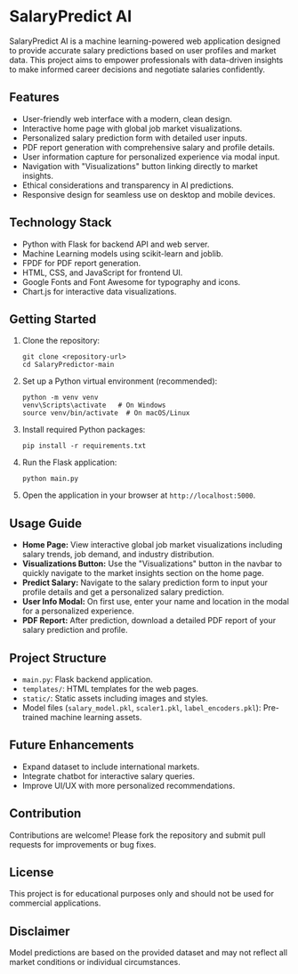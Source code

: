 # SalaryPredict AI

SalaryPredict AI is a machine learning-powered web application designed to provide accurate salary predictions based on user profiles and market data. This project aims to empower professionals with data-driven insights to make informed career decisions and negotiate salaries confidently.

## Features

- User-friendly web interface with a modern, clean design.
- Interactive home page with global job market visualizations.
- Personalized salary prediction form with detailed user inputs.
- PDF report generation with comprehensive salary and profile details.
- User information capture for personalized experience via modal input.
- Navigation with "Visualizations" button linking directly to market insights.
- Ethical considerations and transparency in AI predictions.
- Responsive design for seamless use on desktop and mobile devices.

## Technology Stack

- Python with Flask for backend API and web server.
- Machine Learning models using scikit-learn and joblib.
- FPDF for PDF report generation.
- HTML, CSS, and JavaScript for frontend UI.
- Google Fonts and Font Awesome for typography and icons.
- Chart.js for interactive data visualizations.

## Getting Started

1. Clone the repository:
   ```
   git clone <repository-url>
   cd SalaryPredictor-main
   ```
2. Set up a Python virtual environment (recommended):
   ```
   python -m venv venv
   venv\Scripts\activate   # On Windows
   source venv/bin/activate  # On macOS/Linux
   ```
3. Install required Python packages:
   ```
   pip install -r requirements.txt
   ```
4. Run the Flask application:
   ```
   python main.py
   ```
5. Open the application in your browser at `http://localhost:5000`.

## Usage Guide

- **Home Page:** View interactive global job market visualizations including salary trends, job demand, and industry distribution.
- **Visualizations Button:** Use the "Visualizations" button in the navbar to quickly navigate to the market insights section on the home page.
- **Predict Salary:** Navigate to the salary prediction form to input your profile details and get a personalized salary prediction.
- **User Info Modal:** On first use, enter your name and location in the modal for a personalized experience.
- **PDF Report:** After prediction, download a detailed PDF report of your salary prediction and profile.

## Project Structure

- `main.py`: Flask backend application.
- `templates/`: HTML templates for the web pages.
- `static/`: Static assets including images and styles.
- Model files (`salary_model.pkl`, `scaler1.pkl`, `label_encoders.pkl`): Pre-trained machine learning assets.

## Future Enhancements

- Expand dataset to include international markets.
- Integrate chatbot for interactive salary queries.
- Improve UI/UX with more personalized recommendations.

## Contribution

Contributions are welcome! Please fork the repository and submit pull requests for improvements or bug fixes.

## License

This project is for educational purposes only and should not be used for commercial applications.

## Disclaimer

Model predictions are based on the provided dataset and may not reflect all market conditions or individual circumstances.
